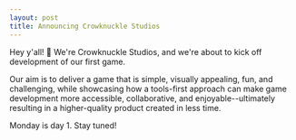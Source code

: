 ```yaml
---
layout: post
title: Announcing Crowknuckle Studios
---
```


Hey y'all! 👋 We're Crowknuckle Studios, and we're about to kick off development of our first game.

Our aim is to deliver a game that is simple, visually appealing, fun, and challenging, while showcasing how a tools-first approach can make game development more accessible, collaborative, and enjoyable--ultimately resulting in a higher-quality product created in less time.

Monday is day 1. Stay tuned!

